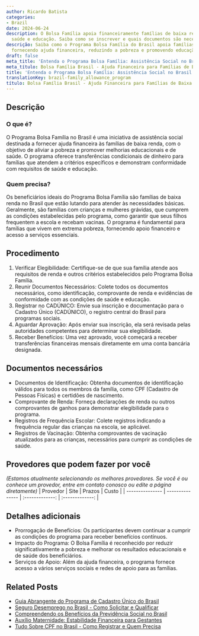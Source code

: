 ```yaml
---
author: Ricardo Batista
categories:
- Brazil
date: 2024-06-24
description: O Bolsa Família apoia financeiramente famílias de baixa renda, promovendo
  saúde e educação. Saiba como se inscrever e quais documentos são necessários.
descrição: Saiba como o Programa Bolsa Família do Brasil apoia famílias de baixa renda
  fornecendo ajuda financeira, reduzindo a pobreza e promovendo educação e saúde.
draft: false
meta_title: 'Entenda o Programa Bolsa Família: Assistência Social no Brasil'
meta_título: Bolsa Família Brasil - Ajuda Financeira para Famílias de Baixa Renda
title: 'Entenda o Programa Bolsa Família: Assistência Social no Brasil'
translationKey: brazil-family_allowance_program
título: Bolsa Família Brasil - Ajuda Financeira para Famílias de Baixa Renda
---
```



## Descrição
### O que é?
O Programa Bolsa Família no Brasil é uma iniciativa de assistência social destinada a fornecer ajuda financeira às famílias de baixa renda, com o objetivo de aliviar a pobreza e promover melhorias educacionais e de saúde. O programa oferece transferências condicionais de dinheiro para famílias que atendem a critérios específicos e demonstram conformidade com requisitos de saúde e educação.

### Quem precisa?
Os beneficiários ideais do Programa Bolsa Família são famílias de baixa renda no Brasil que estão lutando para atender às necessidades básicas. Geralmente, são famílias com crianças e mulheres grávidas, que cumprem as condições estabelecidas pelo programa, como garantir que seus filhos frequentem a escola e recebam vacinas. O programa é fundamental para famílias que vivem em extrema pobreza, fornecendo apoio financeiro e acesso a serviços essenciais.

## Procedimento

1. Verificar Elegibilidade: Certifique-se de que sua família atende aos requisitos de renda e outros critérios estabelecidos pelo Programa Bolsa Família.
2. Reunir Documentos Necessários: Colete todos os documentos necessários, como identificação, comprovante de renda e evidências de conformidade com as condições de saúde e educação.
3. Registrar no CADÚNICO: Envie sua inscrição e documentação para o Cadastro Único (CADÚNICO), o registro central do Brasil para programas sociais.
4. Aguardar Aprovação: Após enviar sua inscrição, ela será revisada pelas autoridades competentes para determinar sua elegibilidade.
5. Receber Benefícios: Uma vez aprovado, você começará a receber transferências financeiras mensais diretamente em uma conta bancária designada.

## Documentos necessários

- Documentos de Identificação: Obtenha documentos de identificação válidos para todos os membros da família, como CPF (Cadastro de Pessoas Físicas) e certidões de nascimento.
- Comprovante de Renda: Forneça declarações de renda ou outros comprovantes de ganhos para demonstrar elegibilidade para o programa.
- Registros de Frequência Escolar: Colete registros indicando a frequência regular das crianças na escola, se aplicável.
- Registros de Vacinação: Obtenha comprovantes de vacinação atualizados para as crianças, necessários para cumprir as condições de saúde.

## Provedores que podem fazer por você
_(Estamos atualmente selecionando os melhores provedores. Se você é ou conhece um provedor, entre em contato conosco ou edite a página diretamente)_
| Provedor        |     Site     |     Prazos    |       Custo      |
| --------------- | --------------- |  :-------------: | :-------------: |

## Detalhes adicionais

- Prorrogação de Benefícios: Os participantes devem continuar a cumprir as condições do programa para receber benefícios contínuos.
- Impacto do Programa: O Bolsa Família é reconhecido por reduzir significativamente a pobreza e melhorar os resultados educacionais e de saúde dos beneficiários.
- Serviços de Apoio: Além da ajuda financeira, o programa fornece acesso a vários serviços sociais e redes de apoio para as famílias.
## Related Posts

- [Guia Abrangente do Programa de Cadastro Único do Brasil](https://tramitit.com/pt/guides/brazil/cadastro_único/)
- [Seguro Desemprego no Brasil - Como Solicitar e Qualificar](https://tramitit.com/pt/guides/brazil/seguro_desemprego/)
- [Compreendendo os Benefícios da Previdência Social no Brasil](https://tramitit.com/pt/guides/brazil/previdência_social/)
- [Auxílio Maternidade: Estabilidade Financeira para Gestantes](https://tramitit.com/pt/guides/brazil/solicitação_de_auxílio-maternidade/)
- [Tudo Sobre CPF no Brasil - Como Registrar e Quem Precisa](https://tramitit.com/pt/guides/brazil/cadastro_de_pessoas_físicas/)